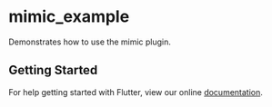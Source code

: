 # mimic_example

Demonstrates how to use the mimic plugin.

## Getting Started

For help getting started with Flutter, view our online
[documentation](https://flutter.io/).
